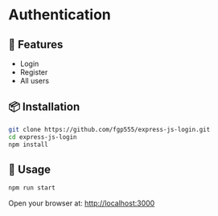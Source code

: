 # Authentication

## 🚀 Features

- Login
- Register
- All users

## 📦 Installation

```bash
git clone https://github.com/fgp555/express-js-login.git
cd express-js-login
npm install
```

## 🧪 Usage

```bash
npm run start
```

Open your browser at: [http://localhost:3000](http://localhost:3000)

